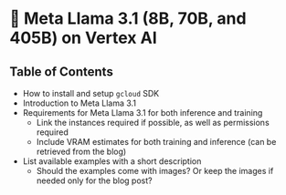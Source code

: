 # 🦙 Meta Llama 3.1 (8B, 70B, and 405B) on Vertex AI

## Table of Contents

- How to install and setup `gcloud` SDK
- Introduction to Meta Llama 3.1
- Requirements for Meta Llama 3.1 for both inference and training
  - Link the instances required if possible, as well as permissions required
  - Include VRAM estimates for both training and inference (can be retrieved from the blog)
- List available examples with a short description
  - Should the examples come with images? Or keep the images if needed only for the blog post?
